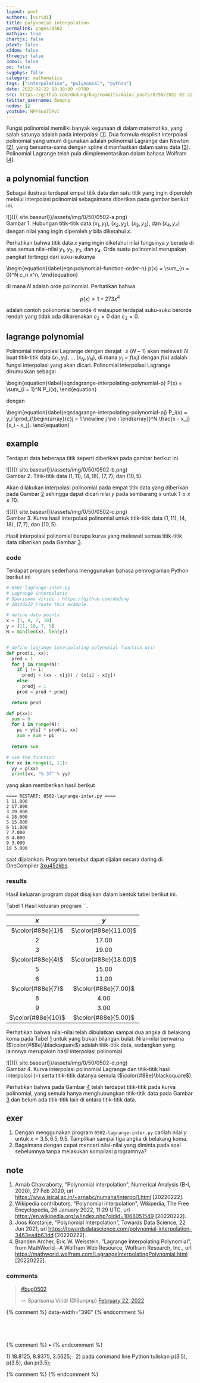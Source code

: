 ```yaml
---
layout: post
authors: [viridi]
title: polynomial interpolation
permalink: pages/0502
mathjax: true
chartjs: false
ptext: false
x3dom: false
threejs: false
3dmol: false
oo: false
svgphys: false
category: mathematics
tags: ["interpolation", "polynomial", "python"]
date: 2022-02-22 08:38:00 +0700
src: https://github.com/dudung/bug/commits/main/_posts/0/50/2022-02-22-polynomial-interpolation.md
twitter_username: 6unpnp
nodes: []
youtube: NPF4uuT5RvI
---
```

Fungsi polinomial memiliki banyak kegunaan di dalam matematika, yang salah satunya adalah pada interpolasi [[1](#r01)]. Dua formula eksplisit interpolasi polinomial yang umum digunakan adalah polinomial Lagrange dan Newton [[2](#r02)], yang bersama-sama dengan spline dimanfaatkan dalam sains data [[3](#r03)]. Polinomial Lagrange telah pula diimplementasikan dalam bahasa Wolfram [[4](#r04)].


## a polynomial function
Sebagai ilustrasi terdapat empat titik data dan satu titik yang ingin diperoleh melalui interpolasi polinomial sebagaimana diberikan pada gambar berikut ini.

![]({{ site.baseurl}}/assets/img/0/50/0502-a.png) \
Gambar <a name='fig1'>1</a>. Hubungan titik-titik data $(x_1, y_1)$, $(x_2, y_2)$, $(x_3, y_3)$, dan $(x_4, y_4)$ dengan nilai yang ingin diperoleh $y$ bila diketahui $x$.

Perhatikan bahwa titik data $x$ yang ingin diketahui nilai fungsinya $y$ berada di atas semua nilai-nilai $y_1$, $y_2$, $y_3$, dan $y_4$. Orde suatu polinomial merupakan pangkat tertinggi dari suku-sukunya

\begin{equation}\label{eqn:polynomial-function-order-n}
p(x) = \sum_{n = 0}^N c_n x^n,
\end{equation}

di mana $N$ adalah orde polinomial. Perhatikan bahwa

$$
p(x) = 1 + 273x^4
$$

adalah contoh polionomial berorde 4 walaupun terdapat suku-suku berorde rendah yang tidak ada dikarenakan $c_2 = 0$ dan $c_3 = 0$.


## lagrange polynomial
Polinomial interpolasi Lagrange dengan derajat $\le (N-1)$ akan melewati $N$ buat titik-titik data $(x_1, y_1)$, .., $(x_N, y_N)$, di mana $y_i = f(x_i)$ dengan $f(x)$ adalah fungsi interpolasi yang akan dicari. Polinomial interpolasi Lagrange dirumuskan sebagai

\begin{equation}\label{eqn:lagrange-interpolating-polynomial-p}
P(x) = \sum_{i = 1}^N P_i(x),
\end{equation}

dengan

\begin{equation}\label{eqn:lagrange-interpolating-polynomial-pj}
P_i(x) = y_i \prod_{\begin{array}{c}j = 1 \newline j \ne i \end{array}}^N \frac{x - x_j}{x_i - x_j}.
\end{equation}





## example
Terdapat data beberapa titik seperti diberikan pada gambar berikut ini.

![]({{ site.baseurl}}/assets/img/0/50/0502-b.png) \
Gambar <a name='fig2'>2</a>. Titik-titik data $(1, 11)$, $(4, 18)$, $(7, 7)$, dan $(10, 5)$.

Akan dilakukan interpolasi polinomial pada empat titik data yang diberikan pada Gambar [2](#fig2) sehingga dapat dicari nilai $y$ pada sembarang $x$ untuk $1 \le x \le 10$.

![]({{ site.baseurl}}/assets/img/0/50/0502-c.png) \
Gambar <a name='fig3'>3</a>. Kurva hasil interpolasi polinomial untuk titik-titik data $(1, 11)$, $(4, 18)$, $(7, 7)$, dan $(10, 5)$.

Hasil interpolasi polinomial berupa kurva yang melewati semua titik-titik data diberikan pada Gambar [3](#fig3).

### code
Terdapat program sederhana menggunakan bahasa pemrograman Python berikut ini

```python
# 0502-lagrange-inter.py
# Lagrange interpolatio
# Sparisoma Viridi | https://github.com/dudung
# 20220222 Create this example.

# define data points
x = [1, 4, 7, 10]
y = [11, 18, 7, 5]
N = min(len(x), len(y))


# define lagrange interpolating polynomial function p(x)
def prod(i, xx):
  prod = 1
  for j in range(N):
    if j != i:
      prodj = (xx - x[j]) / (x[i] - x[j])
    else:
      prodj = 1
    prod = prod * prodj

  return prod

def p(xx):
  sum = 0
  for i in range(N):
    pi = y[i] * prod(i, xx)
    sum = sum + pi
  
  return sum

# use the function
for xx in range(1, 11):
  yy = p(xx)
  print(xx, "%.3f" % yy)

```

yang akan memberikan hasil berikut

```batch
==== RESTART: 0502-lagrange-inter.py ====
1 11.000
2 17.000
3 19.000
4 18.000
5 15.000
6 11.000
7 7.000
8 4.000
9 3.000
10 5.000
```

saat dijalankan. Program tersebut dapat dijalan secara daring di OneCompiler [3xu45zkbs](https://onecompiler.com/python/3xu45zkbs).

### results
Hasil keluaran program dapat disajikan dalam bentuk tabel berikut ini.

Tabel <a name='tab1'>1</a> Hasil keluaran program ``.

$x$ | $y$
:-: | :-:
$\color{#88e}{1}$ | $\color{#88e}{11.00}$
2 | 17.00
3 | 19.00
$\color{#88e}{4}$ | $\color{#88e}{18.00}$
5 | 15.00
6 | 11.00
$\color{#88e}{7}$ | $\color{#88e}{7.00}$
8 | 4.00
9 | 3.00
$\color{#88e}{10}$ | $\color{#88e}{5.00}$

Perhatikan bahwa nilai-nilai telah dibulatkan sampai dua angka di belakang koma pada Tabel [1](#tab1) untuk yang bukan bilangan bulat. Nilai-nilai berwarna ($\color{#88e}\blacksquare$) adalah titik-titik data, sedangkan yang lainnnya merupakan hasil interpolasi polinomial

![]({{ site.baseurl}}/assets/img/0/50/0502-d.png) \
Gambar <a name='fig4'>4</a>. Kurva interpolasi polinomial Lagrange dan titik-titik hasil interpolasi ($\circ$) serta titik-titik datanya semula ($\color{#88e}\blacksquare$). 

Perhatikan bahwa pada Gambar [4](#fig4) telah terdapat titik-titik pada kurva polinomial, yang semula hanya menghubungkan titik-titik data pada Gambar [3](#fig3) dan belum ada titik-titik lain di antara titik-titik data.


## exer
1. Dengan menggunakan program `0502-lagrange-inter.py` carilah nilai $y$ untuk $x = 3.5, 6.5, 9.5$. Tampilkan sampai tiga angka di belakang koma.
2. Bagaimana dengan cepat mencari nilai-nilai yang diminta pada soal sebelumnya tanpa melakukan kompilasi programnya?


## note
1. <a name='r01'></a>Arnab Chakraborty, "Polynomial interpolation", Numerical Analysis (B-I, 2020), 27 Feb 2020, url <https://www.isical.ac.in/~arnabc/numana/interpol1.html> [20220222].
2. <a name='r02'></a>Wikipedia contributors, "Polynomial interpolation", Wikipedia, The Free Encyclopedia, 26 January 2022, 11:29 UTC, url <https://en.wikipedia.org/w/index.php?oldid=1068051549> [20220222].
3. <a name='r03'></a>Joos Korstanje, "Polynomial Interpolation", Towards Data Science, 22 Jun 2021, url <https://towardsdatascience.com/polynomial-interpolation-3463ea4b63dd> [20220222].
4. <a name='r04'></a>Branden Archer, Eric W. Weisstein, "Lagrange Interpolating Polynomial", from MathWorld--A Wolfram Web Resource, Wolfram Research, Inc., url <https://mathworld.wolfram.com/LagrangeInterpolatingPolynomial.html> [20220222].

### comments
<blockquote class="twitter-tweet" data-width="390"><p lang="und" dir="ltr"><a href="https://twitter.com/hashtag/bug0502?src=hash&amp;ref_src=twsrc%5Etfw">#bug0502</a></p>&mdash; Sparisoma Viridi (@6unpnp) <a href="https://twitter.com/6unpnp/status/1495935905810743300?ref_src=twsrc%5Etfw">February 22, 2022</a></blockquote> <script async src="https://platform.twitter.com/widgets.js" charset="utf-8"></script>
{% comment %} data-width="390" {% endcomment %}


## &nbsp;
{% comment %} []() &bull; []() {% endcomment %}


<ans>
1) 18.8125, 8.9375, 3.5625; &nbsp;
2) pada command line Python tuliskan p(3.5), p(3.5), dan p(3.5); &nbsp;
</ans>


{% comment %}
{% endcomment %}
